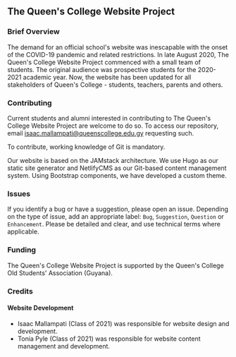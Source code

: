 ## The Queen's College Website Project

### Brief Overview

The demand for an official school's website was inescapable with the onset of the COVID-19 pandemic and related restrictions. In late August 2020, The Queen's College Website Project commenced with a small team of students. The original audience was prospective students for the 2020-2021 academic year. Now, the website has been updated for all stakeholders of Queen's College - students, teachers, parents and others.  

### Contributing

Current students and alumni interested in contributing to The Queen's College Website Project are welcome to do so. To access our repository, email [isaac.mallampati@queenscollege.edu.gy](mailto:isaac.mallampati@queenscollege.edu.gy) requesting such.

To contribute, working knowledge of Git is mandatory.

Our website is based on the JAMstack architecture. We use Hugo as our static site generator and NetlifyCMS as our Git-based content management system. Using Bootstrap components, we have developed a custom theme.

### Issues

If you identify a bug or have a suggestion, please open an issue. Depending on the type of issue, add an appropriate label: `Bug`, `Suggestion`, `Question` or `Enhancement`. Please be detailed and clear, and use technical terms where applicable.

### Funding

The Queen's College Website Project is supported by the Queen's College Old Students' Association (Guyana). 

### Credits

#### Website Development

- Isaac Mallampati (Class of 2021) was responsible for website design and development.
- Tonia Pyle (Class of 2021) was responsible for website content management and development.
